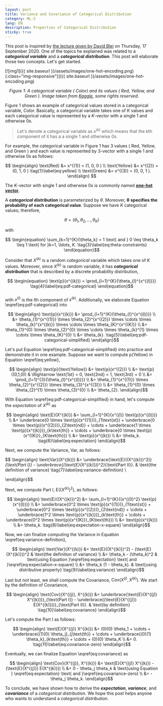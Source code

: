 ```yaml
---
layout: post
title: Variance and Covariance of Categorical Distribution 
category: ML-2
lang: EN
description: Properties of Categorical Distribution
sticky: true
---
```


This post is inspired by [the lecture given by David Blei](http://www.cs.columbia.edu/~blei/fogm/2020F/index.html) on Thursday, 17 September 2020. One of the topics he explained was related to a **_categorical variable_** and a **_categorical distribution_**. This post will elaborate those two concepts. Let's get started.

[![img1]({{ site.baseurl }}/assets/images/one-hot-encoding.png){:class="img-responsive"}]({{ site.baseurl }}/assets/images/one-hot-encoding.png)*<center>$\pmb{\text{Figure 1}}$: A categorical variable ( $\text{Color}$) and its values ( $\text{Red}$, $\text{Yellow}$, and $\text{Green}$ ). Image taken from <a href="https://www.kaggle.com/alexisbcook/categorical-variables">Kaggle</a>, some rights reserved.</center>*

$\text{Figure 1}$ shows an example of categorical values stored in a categorical variable, $\text{Color}$. Basically, a categorical variable takes one of $K$ values and each categorical value is represented by a $K$-vector with a single $1$ and otherwise $0$s.    

> Let's denote a categorical variable as $x^{(k)}$ which means that the $k$th component of it has a a single $1$ and otherwise $0$s.    
    
For example, the categorical variable in $\text{Figure 1}$ has $3$ values ( $\text{Red}$, $\text{Yellow}$, and $\text{Green}$ ) and each value  is represented by $3$-vector with a single $1$ and otherwise $0$s as follows:

$$
  \begin{align}
    \text{Red} &= x^{(1)} = (1, 0, 0 ) \\
    \text{Yellow} &= x^{(2)} =  (0, 1, 0 ) \tag{1}\label{eq:yellow} \\    
    \text{Green} &= x^{(3)} = (0, 0, 1 ).
  \end{align}
$$

The $K$-vector with single $1$ and otherwise $0$s is commonly named [**one-hot vector**](https://machinelearningmastery.com/why-one-hot-encode-data-in-machine-learning/).

A **_categorical distribution_** is parameterized by $\theta$. Moreover, $\pmb{\theta}$ **specifies the probability of each categorical value**. Suppose we have $K$ categorical values; therefore, 

$$ \begin{equation}
\theta = (\theta_1, \theta_2, \ldots, \theta_K) \tag{2}\label{eq:theta}
\end{equation}$$ 

with 

$$ \begin{equation}
  \sum_{k=1}^{K}{\theta_k} = 1 \text{ and } 0 \leq \theta_k \leq 1 \text{ for }k=1, \ldots, K. \tag{3}\label{eq:theta-constraints}
\end{equation}$$

Consider that $X^{(k)}$ is a random _categorical_ variable which takes one of $K$ values. Moreover, since $X^{(k)}$ is random variable, it has **_categorical distribution_** that is described by a discrete probability distribution,

$$ \begin{equation}
  \text{p}(x^{(k)}) = \prod_{l=1}^{K}{\theta_{l}^{x^{(l)}}} \tag{4}\label{eq:pdf-categorical}
\end{equation}$$  
with $x^{(l)}$ is the $l$th component of $x^{(k)}$. Additionally, we elaborate Equation \eqref{eq:pdf-categorical} into

$$ \begin{align}
  \text{p}(x^{(k)}) &= \prod_{l=1}^{K}{\theta_{l}^{x^{(l)}}} \\
                             &= \theta_{1}^{x^{(1)}} \times \theta_{2}^{x^{(2)}} \times \cdots \times \theta_{k}^{x^{(k)}} \times \cdots \times \theta_{K}^{x^{(K)}}   \\
                             &= \theta_{1}^{0} \times \theta_{2}^{0} \times \cdots \times \theta_{k}^{1} \times \cdots \times \theta_{K}^{0} \\
                             &= \theta_{k}. \tag{5}\label{eq:pdf-categorical-simplified}
\end{align}$$

Let's put Equation \eqref{eq:pdf-categorical-simplified} into practice and demonstrate it in one example. Suppose we want to compute $\text{p}(\text{Yellow})$ in Equation \eqref{eq:yellow},

$$ \begin{align}
  \text{p}(\text{Yellow}) &= \text{p}(x^{(2)}) \\
                            &= \text{p}((0,1,0)) & \Rightarrow \text{1st} = 0, \text{2nd} = 1, \text{3rd} = 0 \\
                              &= \prod_{l=1}^{3}{\theta_{l}^{x^{(l)}}} \\
                              &= \theta_{1}^{x^{(1)}} \times \theta_{2}^{x^{(2)}} \times \theta_{3}^{x^{(3)}} \\
                              &= \theta_{1}^{0} \times \theta_{2}^{1} \times \theta_{3}^{0} \\
                              &= \theta_{2}.
\end{align}$$

With Equation \eqref{eq:pdf-categorical-simplified} in hand, let's compute the _expectation_ of $X^{(k)}$ as

$$ \begin{align}
  \text{E}(X^{(k)}) &= \sum_{l=1}^{K}{x^{(l)} \text{p}(x^{(l)})} \\
                    &= \underbrace{0 \times \text{p}(x^{(1)})}_{1\text{st}} + \underbrace{0 \times \text{p}(x^{(2)})}_{2\text{nd}} + \cdots + \underbrace{1 \times \text{p}(x^{(k)})}_{k\text{th}} + \cdots + \underbrace{0 \times \text{p}(x^{(K)}}_{K\text{th}})  \\ 
                    &= \text{p}(x^{(k)}) \\ 
                    &= \theta_k. \tag{6}\label{eq:expectation}
\end{align}$$

Next, we compute the Variance, $\text{Var}$, as follows:

$$ \begin{align}
  \text{Var}(X^{(k)}) &= \underbrace{\text{E}((X^{(k)})^2)}_{\text{Part I}} - \underbrace{(\text{E}(X^{(k)}))^2}_{\text{Part II}}. & \text{the definition of variance} \tag{7}\label{eq:variance-definition} \\

\end{align}$$

Next, we compute $\text{Part I}$, $\text{E}((X^{(k)})^2)$, as follows:

$$ \begin{align}
  \text{E}((X^{(k)})^2) &= \sum_{l=1}^{K}{(x^{(l))^2} \text{p}(x^{(l)})} \\
                    &= \underbrace{0^2 \times \text{p}(x^{(1)})}_{1\text{st}} + \underbrace{0^2 \times \text{p}(x^{(2)})}_{2\text{nd}} + \cdots + \underbrace{1^2 \times \text{p}(x^{(k)})}_{k\text{th}} + \cdots + \underbrace{0^2 \times \text{p}(x^{(K)}}_{K\text{th}})  \\ 
                    &= \text{p}(x^{(k)}) \\ 
                    &= \theta_k. \tag{8}\label{eq:expectation-x-square}
\end{align}$$

Now, we can finalize computing the Variance in Equation \eqref{eq:variance-definition},

$$ \begin{align}
  \text{Var}(X^{(k)}) &= \text{E}((X^{(k)})^2) - (\text{E}(X^{(k)}))^2 & \text{the definition of variance} \\
                      &= \theta_k - (\theta_k)^2 & \text{using Equation }\eqref{eq:expectation} \text{ and }\eqref{eq:expectation-x-square}  \\
                      &= \theta_k (1 - \theta_k). & \text{using distributive property} \tag{9}\label{eq:variance}
\end{align}$$

Last but not least, we shall compute the Covariance, $\text{Cov}(X^{(j)}, X^{(k)})$. We start by the definition of Covariance,

$$ \begin{align}
  \text{Cov}(X^{(j)}, X^{(k)}) &= \underbrace{\text{E}(X^{(j)} X^{(k)})}_{\text{Part I}} - \underbrace{(\text{E}(X^{(j)}) E(X^{(k)}))}_{\text{Part II}}. & \text{by definition} \tag{10}\label{eq:covariance}                             
\end{align}$$

Let's compute the $\text{Part I}$ as follows:

$$ \begin{align}
  \text{E}(X^{(j)} X^{(k)}) &= (0)(0) \theta_1 + \cdots + \underbrace{(1)(0) \theta_j}_{j\text{th}} + \cdots + \underbrace{(0)(1) \theta_k}_{k\text{th}} + \cdots + (0)(0) \theta_K  \\
                            &= 0. \tag{11}\label{eq:covariance-zero}
\end{align}$$

Eventually, we can finalize Equation \eqref{eq:covariance} as 

$$ \begin{align}
  \text{Cov}(X^{(j)}, X^{(k)}) &= \text{E}(X^{(j)} X^{(k)}) - (\text{E}(X^{(j)}) E(X^{(k)})) \\
                               &= 0 - \theta_j \theta_k & \text{using Equation } \eqref{eq:expectation} \text{ and }\eqref{eq:covariance-zero} \\
                               &= - \theta_j \theta_k.
\end{align}$$

To conclude, we have shown how to derive the **_expectation_**, **_variance_**, and **_covariance_** of a _categorical distribution_. We hope this post helps anyone who wants to understand a _categorical distribution_.